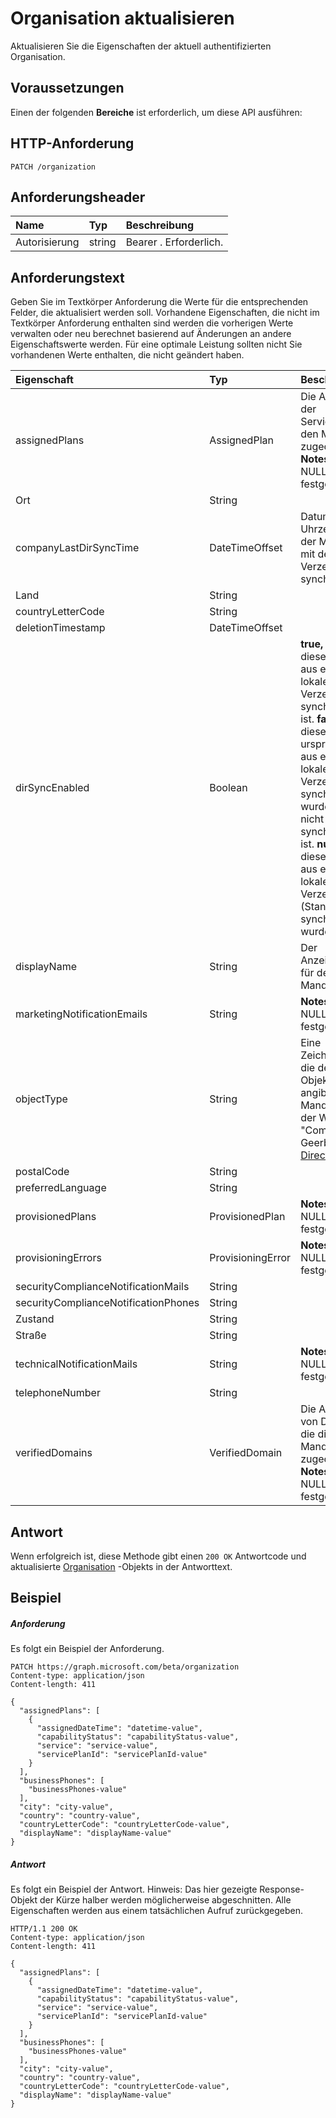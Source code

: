 # <a name="update-organization"></a>Organisation aktualisieren

Aktualisieren Sie die Eigenschaften der aktuell authentifizierten Organisation.
## <a name="prerequisites"></a>Voraussetzungen
Einen der folgenden **Bereiche** ist erforderlich, um diese API ausführen:
## <a name="http-request"></a>HTTP-Anforderung
<!-- { "blockType": "ignored" } -->
```http
PATCH /organization

```
## <a name="request-headers"></a>Anforderungsheader
| Name       | Typ | Beschreibung|
|:-----------|:------|:----------|
| Autorisierung  | string  | Bearer <token>. Erforderlich. |

## <a name="request-body"></a>Anforderungstext
Geben Sie im Textkörper Anforderung die Werte für die entsprechenden Felder, die aktualisiert werden soll. Vorhandene Eigenschaften, die nicht im Textkörper Anforderung enthalten sind werden die vorherigen Werte verwalten oder neu berechnet basierend auf Änderungen an andere Eigenschaftswerte werden. Für eine optimale Leistung sollten nicht Sie vorhandenen Werte enthalten, die nicht geändert haben.

| Eigenschaft     | Typ   |Beschreibung|
|:---------------|:--------|:----------|
|assignedPlans|AssignedPlan|Die Auflistung der Servicepläne den Mandanten zugeordnet.                            **Notes**: nicht auf NULL festgelegt.            |
|Ort|String|            |
|companyLastDirSyncTime|DateTimeOffset|Datum und die Uhrzeit zuletzt der Mandanten mit der lokalen Verzeichnis synchronisiert.|
|Land|String|            |
|countryLetterCode|String|            |
|deletionTimestamp|DateTimeOffset||
|dirSyncEnabled|Boolean|**true,** Wenn dieses Objekt aus einem lokalen Verzeichnis synchronisiert ist. **false,** Wenn dieses Objekt ursprünglich aus einem lokalen Verzeichnis synchronisiert wurde, aber nicht mehr synchronisiert ist. **null,** Wenn dieses Objekt aus einem lokalen Verzeichnis (Standard) nie synchronisiert wurden.|
|displayName|String|Der Anzeigename für den Mandanten.|
|marketingNotificationEmails|String|                                        **Notes**: nicht auf NULL festgelegt.            |
|objectType|String|Eine Zeichenfolge, die den Objekttyp angibt. Für den Mandanten ist der Wert immer "Company". Geerbt von [DirectoryObject](../resources/directoryobject.md).|
|postalCode|String|            |
|preferredLanguage|String|            |
|provisionedPlans|ProvisionedPlan|                                        **Notes**: nicht auf NULL festgelegt.            |
|provisioningErrors|ProvisioningError|                                        **Notes**: nicht auf NULL festgelegt.            |
|securityComplianceNotificationMails|String||
|securityComplianceNotificationPhones|String||
|Zustand|String|            |
|Straße|String|            |
|technicalNotificationMails|String|                                        **Notes**: nicht auf NULL festgelegt.            |
|telephoneNumber|String|            |
|verifiedDomains|VerifiedDomain|Die Auflistung von Domänen, die diesen Mandanten zugeordnet.                            **Notes**: nicht auf NULL festgelegt.            |

## <a name="response"></a>Antwort
Wenn erfolgreich ist, diese Methode gibt einen `200 OK` Antwortcode und aktualisierte [Organisation](../resources/organization.md) -Objekts in der Antworttext.
## <a name="example"></a>Beispiel
##### <a name="request"></a>Anforderung
Es folgt ein Beispiel der Anforderung.
<!-- {
  "blockType": "request",
  "name": "update_organization"
}-->
```http
PATCH https://graph.microsoft.com/beta/organization
Content-type: application/json
Content-length: 411

{
  "assignedPlans": [
    {
      "assignedDateTime": "datetime-value",
      "capabilityStatus": "capabilityStatus-value",
      "service": "service-value",
      "servicePlanId": "servicePlanId-value"
    }
  ],
  "businessPhones": [
    "businessPhones-value"
  ],
  "city": "city-value",
  "country": "country-value",
  "countryLetterCode": "countryLetterCode-value",
  "displayName": "displayName-value"
}
```
##### <a name="response"></a>Antwort
Es folgt ein Beispiel der Antwort. Hinweis: Das hier gezeigte Response-Objekt der Kürze halber werden möglicherweise abgeschnitten. Alle Eigenschaften werden aus einem tatsächlichen Aufruf zurückgegeben.
<!-- {
  "blockType": "response",
  "truncated": true,
  "@odata.type": "microsoft.graph.organization"
} -->
```http
HTTP/1.1 200 OK
Content-type: application/json
Content-length: 411

{
  "assignedPlans": [
    {
      "assignedDateTime": "datetime-value",
      "capabilityStatus": "capabilityStatus-value",
      "service": "service-value",
      "servicePlanId": "servicePlanId-value"
    }
  ],
  "businessPhones": [
    "businessPhones-value"
  ],
  "city": "city-value",
  "country": "country-value",
  "countryLetterCode": "countryLetterCode-value",
  "displayName": "displayName-value"
}
```

<!-- uuid: 8fcb5dbc-d5aa-4681-8e31-b001d5168d79
2015-10-25 14:57:30 UTC -->
<!-- {
  "type": "#page.annotation",
  "description": "Update organization",
  "keywords": "",
  "section": "documentation",
  "tocPath": ""
}-->
